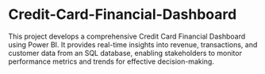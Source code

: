 # Credit-Card-Financial-Dashboard
This project develops a comprehensive Credit Card Financial Dashboard using Power BI. It provides real-time insights into revenue, transactions, and customer data from an SQL database, enabling stakeholders to monitor performance metrics and trends for effective decision-making.

